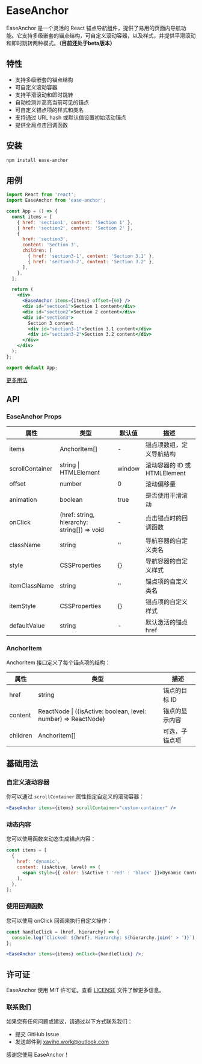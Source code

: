 # EaseAnchor

EaseAnchor 是一个灵活的 React 锚点导航组件，提供了易用的页面内导航功能。它支持多级嵌套的锚点结构，可自定义滚动容器，以及样式，并提供平滑滚动和即时跳转两种模式。**（目前还处于beta版本）**

## 特性

- 支持多级嵌套的锚点结构
- 可自定义滚动容器
- 支持平滑滚动和即时跳转
- 自动检测并高亮当前可见的锚点
- 可自定义锚点项的样式和类名
- 支持通过 URL hash 或默认值设置初始活动锚点
- 提供全局点击回调函数

## 安装

```bash
npm install ease-anchor
```

## 用例

```jsx
import React from 'react';
import EaseAnchor from 'ease-anchor';

const App = () => {
  const items = [
    { href: 'section1', content: 'Section 1' },
    { href: 'section2', content: 'Section 2' },
    {
      href: 'section3',
      content: 'Section 3',
      children: [
        { href: 'section3-1', content: 'Section 3.1' },
        { href: 'section3-2', content: 'Section 3.2' },
      ],
    },
  ];

  return (
    <div>
      <EaseAnchor items={items} offset={60} />
      <div id="section1">Section 1 content</div>
      <div id="section2">Section 2 content</div>
      <div id="section3">
        Section 3 content
        <div id="section3-1">Section 3.1 content</div>
        <div id="section3-2">Section 3.2 content</div>
      </div>
    </div>
  );
};

export default App;
```

[更多用法](./demo/src/App.jsx)

## API

### EaseAnchor Props

| 属性            | 类型                                        | 默认值 | 描述                         |
| --------------- | ------------------------------------------- | ------ | ---------------------------- |
| items           | AnchorItem[]                                | -      | 锚点项数组，定义导航结构     |
| scrollContainer | string \| HTMLElement                       | window | 滚动容器的 ID 或 HTMLElement |
| offset          | number                                      | 0      | 滚动偏移量                   |
| animation       | boolean                                     | true   | 是否使用平滑滚动             |
| onClick         | (href: string, hierarchy: string[]) => void | -      | 点击锚点时的回调函数         |
| className       | string                                      | ''     | 导航容器的自定义类名         |
| style           | CSSProperties                               | {}     | 导航容器的自定义样式         |
| itemClassName   | string                                      | ''     | 锚点项的自定义类名           |
| itemStyle       | CSSProperties                               | {}     | 锚点项的自定义样式           |
| defaultValue    | string                                      | -      | 默认激活的锚点 href          |

### AnchorItem

AnchorItem 接口定义了每个锚点项的结构：

| 属性     | 类型                                                           | 描述           |
| -------- | -------------------------------------------------------------- | -------------- |
| href     | string                                                         | 锚点的目标 ID  |
| content  | ReactNode \| ((isActive: boolean, level: number) => ReactNode) | 锚点的显示内容 |
| children | AnchorItem[]                                                   | 可选，子锚点项 |

## 基础用法

### 自定义滚动容器

你可以通过 `scrollContainer` 属性指定自定义的滚动容器：

```jsx
<EaseAnchor items={items} scrollContainer="custom-container" />
```

### 动态内容

您可以使用函数来动态生成锚点内容：

```jsx
const items = [
  {
    href: 'dynamic',
    content: (isActive, level) => (
      <span style={{ color: isActive ? 'red' : 'black' }}>Dynamic Content (Level: {level})</span>
    ),
  },
];
```

### 使用回调函数

您可以使用 onClick 回调来执行自定义操作：

```jsx
const handleClick = (href, hierarchy) => {
  console.log(`Clicked: ${href}, Hierarchy: ${hierarchy.join(' > ')}`);
};

<EaseAnchor items={items} onClick={handleClick} />;
```

## 许可证

EaseAnchor 使用 MIT 许可证。查看 [LICENSE](./LICENSE) 文件了解更多信息。

### 联系我们

如果您有任何问题或建议，请通过以下方式联系我们：

- 提交 GitHub Issue
- 发送邮件到 xavihe.work@outlook.com

感谢您使用 EaseAnchor！
